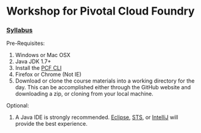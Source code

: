 # Workshop for Pivotal Cloud Foundry

### **[Syllabus](syllabus.adoc)**

Pre-Requisites:

1. Windows or Mac OSX 
2. Java JDK 1.7+
3. Install the [PCF CLI](https://apps.pcf14.cloud.fe.pivotal.io/tools)
4. Firefox or Chrome (Not IE)
5. Download or clone the course materials into a working directory for the day.  This can be accomplished either through the GitHub website and downloading a zip, or cloning from your local machine.

Optional:
 
1.  A Java IDE is strongly recommended.  [Eclipse](https://eclipse.org/downloads/), [STS](https://spring.io/tools/sts/all), or [IntelliJ](https://www.jetbrains.com/idea/download/) will provide the best experience.

